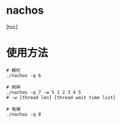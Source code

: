 # nachos
[toc]

 # 使用方法

 ```shell
# 栅栏
./nachos -q 6

# 闹钟
./nachos -q 7 -w 5 1 2 3 4 5
# -w [thread len] [thread wait time list]

# 电梯
./nachos -q 8

 ```

